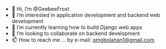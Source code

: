 - 👋 Hi, I’m @GeebeeFrost
- 👀 I’m interested in application development and backend web development
- 🌱 I’m currently learning how to build Django web apps
- 💞️ I’m looking to collaborate on backend development
- 📫 How to reach me ... by e-mail: omgbolahan1@gmail.com

<!---
GeebeeFrost/GeebeeFrost is a ✨ special ✨ repository because its `README.md` (this file) appears on your GitHub profile.
You can click the Preview link to take a look at your changes.
--->
